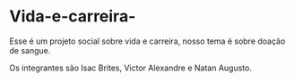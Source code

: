# Vida-e-carreira-
Esse é um projeto social sobre vida e carreira, nosso tema é sobre doação de sangue.

Os integrantes são Isac Brites, Victor Alexandre e Natan Augusto.
